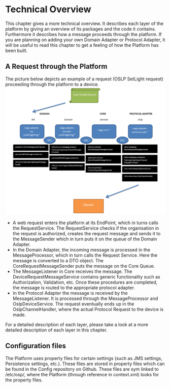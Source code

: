 # Technical Overview

This chapter gives a more technical overview. It describes each layer of the platform by giving an overview of its packages and the code it contains. Furthermore it describes how a message proceeds through the platform. If you are planning on adding your own Domain Adapter or Protocol Adapter, it will be useful to read this chapter to get a feeling of how the Platform has been built.

## A Request through the Platform

The picture below depicts an example of a request \(OSLP SetLight request\) proceeding through the platform to a device. ![alt text](../../.gitbook/assets/OsgpSetLightFlow.PNG)

* A web request enters the platform at its EndPoint, which in turns calls the RequestService. The RequestService checks if the organisation in the request is authorized, creates the request message and sends it to the MessageSender which in turn puts it on the queue of the Domain Adapter.
* In the Domain Adapter, the incoming message is processed in the MessageProcessor, which in turn calls the Request Service. Here the message is converted to a DTO object. The CoreRequestMessageSender puts the message on the Core Queue.
* The MessageListener in Core receives the message. The DeviceRequestMessageService contains generic functionality such as Authorization, Validation, etc. Once these procedures are completed, the message is routed to the appropriate protocol adapter.
* In the Protocol Adapter the message is received by the MessageListener. It is processed through the MessageProcessor and OslpDeviceService. The request eventually ends up in the OslpChannelHandler, where the actual Protocol Request to the device is made.

For a detailed description of each layer, please take a look at a more detailed description of each layer in this chapter.

## Configuration files

The Platform uses property files for certain settings \(such as JMS settings, Persistence settings, etc.\). These files are stored in property files which can be found in the Config repository on Github. These files are sym linked to /etc/osp/, where the Platform \(through reference in context.xml\) looks for the property files.

